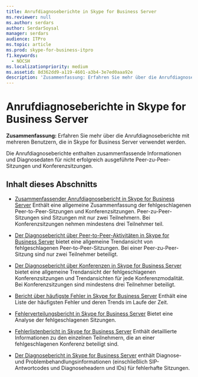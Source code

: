 ```yaml
---
title: Anrufdiagnoseberichte in Skype for Business Server
ms.reviewer: null
ms.author: serdars
author: SerdarSoysal
manager: serdars
audience: ITPro
ms.topic: article
ms.prod: skype-for-business-itpro
f1.keywords:
  - NOCSH
ms.localizationpriority: medium
ms.assetid: 8d362dd9-a119-4601-a3b4-3e7ed0aaa92e
description: 'Zusammenfassung: Erfahren Sie mehr über die Anrufdiagnoseberichte mit mehreren Benutzern, die in Skype for Business Server verwendet werden.'
---
```


# <a name="call-diagnostic-reports-in-skype-for-business-server"></a>Anrufdiagnoseberichte in Skype for Business Server
 
**Zusammenfassung:** Erfahren Sie mehr über die Anrufdiagnoseberichte mit mehreren Benutzern, die in Skype for Business Server verwendet werden.
  
Die Anrufdiagnoseberichte enthalten zusammenfassende Informationen und Diagnosedaten für nicht erfolgreich ausgeführte Peer-zu-Peer-Sitzungen und Konferenzsitzungen.
  
## <a name="in-this-section"></a>Inhalt dieses Abschnitts

- [Zusammenfassender Anrufdiagnosebericht in Skype for Business Server](summary-report.md) Enthält eine allgemeine Zusammenfassung der fehlgeschlagenen Peer-to-Peer-Sitzungen und Konferenzsitzungen. Peer-zu-Peer-Sitzungen sind Sitzungen mit nur zwei Teilnehmern. Bei Konferenzsitzungen nehmen mindestens drei Teilnehmer teil.
    
- [Der Diagnosebericht über Peer-to-Peer-Aktivitäten in Skype for Business Server](peer-to-peer-activity-diagnostic-report.md) bietet eine allgemeine Trendansicht von fehlgeschlagenen Peer-to-Peer-Sitzungen. Bei einer Peer-zu-Peer-Sitzung sind nur zwei Teilnehmer beteiligt.
    
- [Der Diagnosebericht über Konferenzen in Skype for Business Server](conference-diagnostic-report.md) bietet eine allgemeine Trendansicht der fehlgeschlagenen Konferenzsitzungen und Trendansichten für jede Konferenzmodalität. Bei Konferenzsitzungen sind mindestens drei Teilnehmer beteiligt.
    
- [Bericht über häufigste Fehler in Skype for Business Server](top-failures-report.md) Enthält eine Liste der häufigsten Fehler und deren Trends im Laufe der Zeit.
    
- [Fehlerverteilungsbericht in Skype for Business Server](failure-distribution-report.md) Bietet eine Analyse der fehlgeschlagenen Sitzungen.
    
- [Fehlerlistenbericht in Skype for Business Server](failure-list-report.md) Enthält detaillierte Informationen zu den einzelnen Teilnehmern, die an einer fehlgeschlagenen Konferenz beteiligt sind.
    
- [Der Diagnosebericht in Skype for Business Server](diagnostic-report.md) enthält Diagnose- und Problembehandlungsinformationen (einschließlich SIP-Antwortcodes und Diagnoseheadern und IDs) für fehlerhafte Sitzungen.
    

